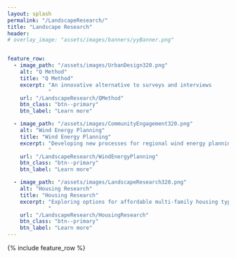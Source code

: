 ```yaml
---
layout: splash
permalink: "/LandscapeResearch/"
title: "Landscape Research"
header:
# overlay_image: "assets/images/banners/yyBanner.png"


feature_row:
  - image_path: "/assets/images/UrbanDesign320.png"
    alt: "Q Method"
    title: "Q Method"
    excerpt: "An innovative alternative to surveys and interviews
             "
    url: "/LandscapeResearch/QMethod"
    btn_class: "btn--primary"
    btn_label: "Learn more"

  - image_path: "/assets/images/CommunityEngagement320.png"
    alt: "Wind Energy Planning"
    title: "Wind Energy Planning"
    excerpt: "Developing new processes for regional wind energy planning
             "
    url: "/LandscapeResearch/WindEnergyPlanning"
    btn_class: "btn--primary"
    btn_label: "Learn more"

  - image_path: "/assets/images/LandscapeResearch320.png"
    alt: "Housing Research"
    title: "Housing Research"
    excerpt: "Exploring options for affordable multi-family housing types
             "
    url: "/LandscapeResearch/HousingResearch"
    btn_class: "btn--primary"
    btn_label: "Learn more"
---
```


{% include feature_row %}

